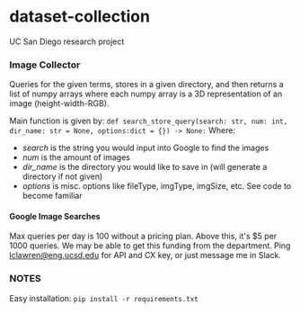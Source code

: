 # dataset-collection
UC San Diego research project

### Image Collector
Queries for the given terms, stores in a given directory, and then returns a list of numpy arrays where each numpy array is a 3D representation of an image (height-width-RGB). 

Main function is given by:
`def search_store_query(search: str, num: int, dir_name: str = None, options:dict = {}) -> None:`
Where:
- *search* is the string you would input into Google to find the images
- *num* is the amount of images
- *dir_name* is the directory you would like to save in (will generate a directory if not given)
- *options* is misc. options like fileType, imgType, imgSize, etc. See code to become familiar

#### Google Image Searches
Max queries per day is 100 without a pricing plan. Above this, it's $5 per 1000 queries. We may be able to get this funding from the department.
Ping lclawren@eng.ucsd.edu for API and CX key, or just message me in Slack.

### NOTES
Easy installation:
`pip install -r requirements.txt`

